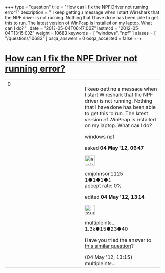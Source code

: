 +++
type = "question"
title = "How can I fix the NPF Driver not running error?"
description = '''I keep getting a message when I start Wireshark that the NPF driver is not running. Nothing that I have done has been able to get this to run. The latest version of WinPcap is installed on my laptop. What can I do? '''
date = "2012-05-04T06:47:00Z"
lastmod = "2012-05-04T13:15:00Z"
weight = 10683
keywords = [ "windows", "npf" ]
aliases = [ "/questions/10683" ]
osqa_answers = 0
osqa_accepted = false
+++

<div class="headNormal">

# [How can I fix the NPF Driver not running error?](/questions/10683/how-can-i-fix-the-npf-driver-not-running-error)

</div>

<div id="main-body">

<div id="askform">

<table id="question-table" style="width:100%;"><colgroup><col style="width: 50%" /><col style="width: 50%" /></colgroup><tbody><tr class="odd"><td style="width: 30px; vertical-align: top"><div class="vote-buttons"><span id="post-10683-upvote" class="ajax-command post-vote up" rel="nofollow" title="I like this post (click again to cancel)"> </span><div id="post-10683-score" class="post-score" title="current number of votes">0</div><span id="post-10683-downvote" class="ajax-command post-vote down" rel="nofollow" title="I dont like this post (click again to cancel)"> </span> <span id="favorite-mark" class="ajax-command favorite-mark" rel="nofollow" title="mark/unmark this question as favorite (click again to cancel)"> </span><div id="favorite-count" class="favorite-count"></div></div></td><td><div id="item-right"><div class="question-body"><p>I keep getting a message when I start Wireshark that the NPF driver is not running. Nothing that I have done has been able to get this to run. The latest version of WinPcap is installed on my laptop. What can I do?</p></div><div id="question-tags" class="tags-container tags"><span class="post-tag tag-link-windows" rel="tag" title="see questions tagged &#39;windows&#39;">windows</span> <span class="post-tag tag-link-npf" rel="tag" title="see questions tagged &#39;npf&#39;">npf</span></div><div id="question-controls" class="post-controls"></div><div class="post-update-info-container"><div class="post-update-info post-update-info-user"><p>asked <strong>04 May '12, 06:47</strong></p><img src="https://secure.gravatar.com/avatar/2c1bf5fd9017af2b323beb70ed449205?s=32&amp;d=identicon&amp;r=g" class="gravatar" width="32" height="32" alt="emjohnson1125&#39;s gravatar image" /><p><span>emjohnson1125</span><br />
<span class="score" title="1 reputation points">1</span><span title="1 badges"><span class="badge1">●</span><span class="badgecount">1</span></span><span title="1 badges"><span class="silver">●</span><span class="badgecount">1</span></span><span title="1 badges"><span class="bronze">●</span><span class="badgecount">1</span></span><br />
<span class="accept_rate" title="Rate of the user&#39;s accepted answers">accept rate:</span> <span title="emjohnson1125 has no accepted answers">0%</span></p></div><div class="post-update-info post-update-info-edited"><p><span> edited <strong>04 May '12, 13:14</strong> </span></p><img src="https://secure.gravatar.com/avatar/fe1cf996b30e896dc95ca3cd47ac7406?s=32&amp;d=identicon&amp;r=g" class="gravatar" width="32" height="32" alt="multipleinterfaces&#39;s gravatar image" /><p><span>multipleinte...</span><br />
<span class="score" title="1321 reputation points"><span>1.3k</span></span><span title="15 badges"><span class="badge1">●</span><span class="badgecount">15</span></span><span title="23 badges"><span class="silver">●</span><span class="badgecount">23</span></span><span title="40 badges"><span class="bronze">●</span><span class="badgecount">40</span></span></p></div></div><div id="comments-container-10683" class="comments-container"><span id="10688"></span><div id="comment-10688" class="comment"><div id="post-10688-score" class="comment-score"></div><div class="comment-text"><p>Have you tried the answer to <a href="http://ask.wireshark.org/questions/1281">this similar question</a>?</p></div><div id="comment-10688-info" class="comment-info"><span class="comment-age">(04 May '12, 13:15)</span> <span class="comment-user userinfo">multipleinte...</span></div></div></div><div id="comment-tools-10683" class="comment-tools"></div><div class="clear"></div><div id="comment-10683-form-container" class="comment-form-container"></div><div class="clear"></div></div></td></tr></tbody></table>

</div>

</div>

